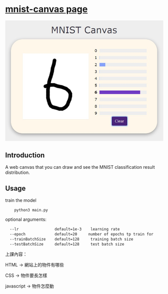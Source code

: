# [mnist-canvas page](https://ruiyangju.github.io/mnist-canvas/)

<p align="center">
  <img src="mnist.jpg" width="640" title="mnist">
</p>

## Introduction
A web canvas that you can draw and see the MNIST classification result distribution.

## Usage
  train the model
  ```
      python3 main.py
  ```

  optional arguments:

      --lr                default=1e-3    learning rate
      --epoch             default=20     number of epochs tp train for
      --trainBatchSize    default=128     training batch size
      --testBatchSize     default=128     test batch size



上課內容：

  HTML -> 網站上的物件有哪些
  
  CSS -> 物件要長怎樣
  
  javascript -> 物件怎麼動
